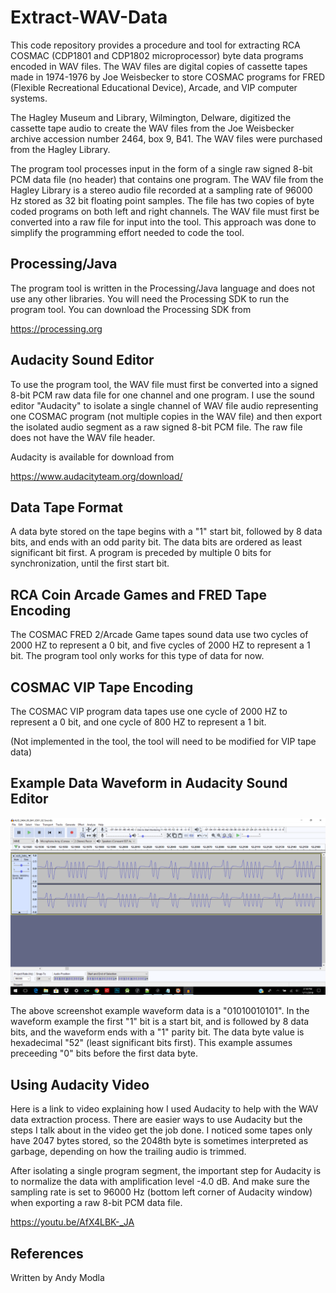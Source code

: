 # Extract-WAV-Data
This code repository provides a procedure and tool for extracting RCA COSMAC (CDP1801 and CDP1802 microprocessor) byte data programs encoded in WAV files.
The WAV files are digital copies of cassette tapes made in 1974-1976 by Joe Weisbecker to store COSMAC programs for 
FRED (Flexible Recreational Educational Device), Arcade, and VIP computer systems.

The Hagley Museum and Library, Wilmington, Delware, digitized the cassette tape audio to create the WAV files from the Joe Weisbecker archive accession number 2464, box 9, B41. The WAV files were purchased from the Hagley Library.

The program tool processes input in the form of a single raw signed 8-bit PCM data file (no header) that contains one program.
The WAV file from the Hagley Library is a stereo audio file recorded at a sampling rate of 96000 Hz stored as 32 bit floating point samples. The file has two copies of byte coded programs on both left and right channels. The WAV file must first be 
converted into a raw file for input into the tool. This approach was done to simplify the programming effort needed to code the tool.

## Processing/Java
The program tool is written in the Processing/Java language and does not use any other libraries. 
You will need the Processing SDK to run the program tool.
You can download the Processing SDK from 

https://processing.org

## Audacity Sound Editor
To use the program tool, the WAV file must first be converted into a signed 8-bit PCM raw data file for one channel and one program.
I use the sound editor "Audacity" to isolate a single channel of WAV file audio 
representing one COSMAC program (not multiple copies in the WAV file)
and then export the isolated audio segment as a raw signed 8-bit PCM file.
The raw file does not have the WAV file header.

Audacity is available for download from

https://www.audacityteam.org/download/

## Data Tape Format
A data byte stored on the tape begins with a "1" start bit, followed by 8 data bits, and ends with an odd parity bit.
The data bits are ordered as least significant bit first.
A program is preceded by multiple 0 bits for synchronization, until the first start bit.

## RCA Coin Arcade Games and FRED Tape Encoding
The COSMAC FRED 2/Arcade Game tapes sound data use two cycles of 2000 HZ to represent a 0 bit, 
and five cycles of 2000 HZ to represent a 1 bit.
The program tool only works for this type of data for now.

## COSMAC VIP Tape Encoding
The COSMAC VIP program data tapes use one cycle of 2000 HZ to represent a 0 bit, and one cycle of 800 HZ to represent a 1 bit.

(Not implemented in the tool, the tool will need to be modified for VIP tape data)

## Example Data Waveform in Audacity Sound Editor

![Screenshot of Data Waveform in Audacity](screenshot/waveform.png)

The above screenshot example waveform data is a "01010010101". In the waveform example the first "1" bit is a start bit, 
and is followed by 8 data bits, and the waveform ends with a "1" parity bit.
The data byte value is hexadecimal "52" (least significant bits first). This example assumes preceeding "0" bits before the first data byte.

## Using Audacity Video
Here is a link to video explaining how I used Audacity to help with the WAV data extraction process.
There are easier ways to use Audacity but the steps I talk about in the video get the job done.
I noticed some tapes only have 2047 bytes stored, so the 2048th byte is sometimes interpreted as garbage,
depending on how the trailing audio is trimmed.

After isolating a single program segment, the important step for Audacity is to normalize the data with amplification level -4.0 dB. 
And make sure the sampling rate is set to 96000 Hz (bottom left corner of Audacity window) 
when exporting a raw 8-bit PCM data file.

https://youtu.be/AfX4LBK-_JA

## References
Written by Andy Modla
